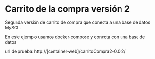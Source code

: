 # Carrito de la compra versión 2

Segunda versión de carrito de compra que conecta a una base de datos MySQL.

En este ejemplo usamos docker-compose y conecta con una base de datos.

url de prueba: http://[container-web]/carritoCompra2-0.0.2/